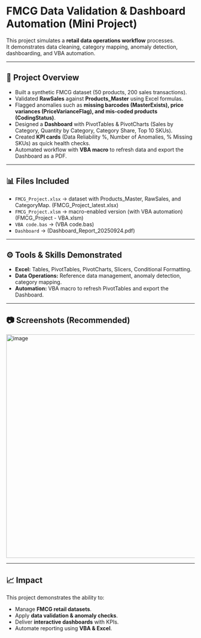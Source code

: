 # FMCG Data Validation & Dashboard Automation (Mini Project)

This project simulates a **retail data operations workflow** processes.  
It demonstrates data cleaning, category mapping, anomaly detection, dashboarding, and VBA automation.

---

## 📌 Project Overview
- Built a synthetic FMCG dataset (50 products, 200 sales transactions).
- Validated **RawSales** against **Products_Master** using Excel formulas.
- Flagged anomalies such as **missing barcodes (MasterExists), price variances (PriceVarianceFlag), and mis-coded products (CodingStatus)**.
- Designed a **Dashboard** with PivotTables & PivotCharts (Sales by Category, Quantity by Category, Category Share, Top 10 SKUs).
- Created **KPI cards** (Data Reliability %, Number of Anomalies, % Missing SKUs) as quick health checks.
- Automated workflow with **VBA macro** to refresh data and export the Dashboard as a PDF.

---

## 📊 Files Included
- `FMCG_Project.xlsx` → dataset with Products_Master, RawSales, and CategoryMap. (FMCG_Project_latest.xlsx) 
- `FMCG_Project.xlsm` → macro-enabled version (with VBA automation) (FMCG_Project - VBA.xlsm)
- `VBA code.bas` → (VBA code.bas)
- `Dashboard` → (Dashboard_Report_20250924.pdf)

---

## ⚙️ Tools & Skills Demonstrated
- **Excel:** Tables, PivotTables, PivotCharts, Slicers, Conditional Formatting.  
- **Data Operations:** Reference data management, anomaly detection, category mapping.  
- **Automation:** VBA macro to refresh PivotTables and export the Dashboard.   

---

## 📷 Screenshots (Recommended)

<img width="1066" height="596" alt="image" src="https://github.com/user-attachments/assets/4f6224db-45e3-48e2-8b6e-2ad1435b1f65" />


---

## 📈 Impact
This project demonstrates the ability to:
- Manage **FMCG retail datasets**.  
- Apply **data validation & anomaly checks**.  
- Deliver **interactive dashboards** with KPIs.  
- Automate reporting using **VBA & Excel**.  
